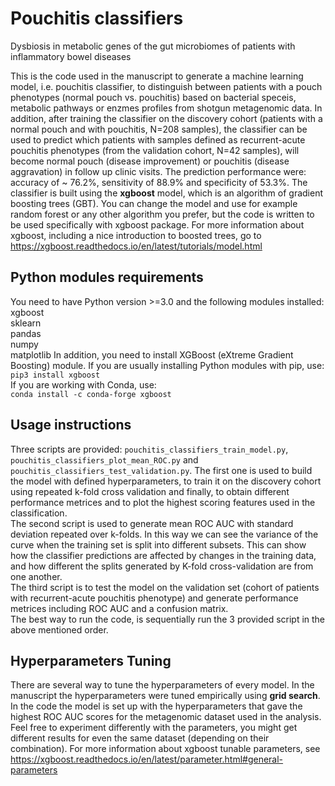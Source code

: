 # Pouchitis classifiers
Dysbiosis in metabolic genes of the gut microbiomes of patients with inflammatory bowel diseases

This is the code used in the manuscript to generate a machine learning model, i.e. pouchitis classifier, to distinguish between patients with a pouch phenotypes (normal pouch vs. pouchitis) based on bacterial speceis, metabolic pathways or enzmes profiles from shotgun metagenomic data. 
In addition, after training the classifier on the discovery cohort (patients with a normal pouch and with pouchitis, N=208 samples), the classifier can be used to predict which patients with samples defined as recurrent-acute pouchitis phenotypes (from the validation cohort, N=42 samples), will become normal pouch (disease improvement) or pouchitis (disease aggravation) in follow up clinic visits. The prediction performance were: accuracy of ~ 76.2%, sensitivity of 88.9% and specificity of 53.3%.
The classifier is built using the **xgboost** model, which is an algorithm of gradient boosting trees (GBT). You can change the model and use for example random forest or any other algorithm you prefer, but the code is written to be used specifically with xgboost package. For more information about xgboost, including a nice introduction to boosted trees, go to https://xgboost.readthedocs.io/en/latest/tutorials/model.html

## Python modules requirements
You need to have Python version >=3.0 and the following modules installed:
<br/>xgboost
<br/>sklearn
<br/>pandas
<br/>numpy
<br/>matplotlib
In addition, you need to install XGBoost (eXtreme Gradient Boosting) module. If you are usually installing Python modules with pip, use:<br/>
`pip3 install xgboost`<br/>
If you are working with Conda, use:<br/>
`conda install -c conda-forge xgboost`

## Usage instructions
Three scripts are provided: `pouchitis_classifiers_train_model.py`, `pouchitis_classifiers_plot_mean_ROC.py` and `pouchitis_classifiers_test_validation.py`. The first one is used to build the model with defined hyperparameters, to train it on the discovery cohort using repeated k-fold cross validation and finally, to obtain different performance metrices and to plot the highest scoring features used in the classification.<br/>
The second script is used to generate mean ROC AUC with standard deviation repeated over k-folds. In this way we can see the variance of the curve when the training set is split into different subsets. This can show how the classifier predictions are affected by changes in the training data, and how different the splits generated by K-fold cross-validation are from one another.<br/>
The third script is to test the model on the validation set (cohort of patients with recurrent-acute pouchitis phenotype) and generate performance metrices including ROC AUC and a confusion matrix.<br/>
The best way to run the code, is sequentially run the 3 provided script in the above mentioned order.

## Hyperparameters Tuning
There are several way to tune the hyperparameters of every model. In the manuscript the hyperparameters were tuned empirically using **grid search**. In the code the model is set up with the hyperparameters that gave the highest ROC AUC scores for the metagenomic dataset used in the analysis. Feel free to experiment differently with the parameters, you might get different results for even the same dataset (depending on their combination). For more information about xgboost tunable parameters, see https://xgboost.readthedocs.io/en/latest/parameter.html#general-parameters
